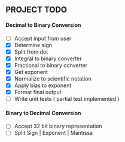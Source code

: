 ## PROJECT TODO

#### Decimal to Binary Conversion

- [ ] Accept input from user
- [x] Determine sign
- [x] Split from dot
- [x] Integral to binary converter
- [x] Fractional to binary converter
- [x] Get exponent
- [x] Normalize to scientific notation
- [x] Apply bias to exponent
- [x] Format final output
- [ ] Write unit tests ( partial test implemented )

#### Binary to Decimal Conversion

- [ ] Accept 32 bit binary representation
- [ ] Split Sign | Exponent | Mantissa